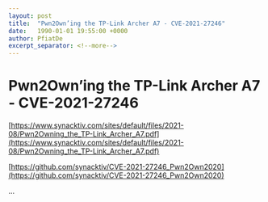 ```yaml
---
layout: post
title:  "Pwn2Own’ing the TP-Link Archer A7 - CVE-2021-27246"
date:   1990-01-01 19:55:00 +0000
author: PfiatDe
excerpt_separator: <!--more-->
---
```


# Pwn2Own’ing the TP-Link Archer A7 - CVE-2021-27246

[https://www.synacktiv.com/sites/default/files/2021-08/Pwn2Owning_the_TP-Link_Archer_A7.pdf](https://www.synacktiv.com/sites/default/files/2021-08/Pwn2Owning_the_TP-Link_Archer_A7.pdf)

[https://github.com/synacktiv/CVE-2021-27246_Pwn2Own2020](https://github.com/synacktiv/CVE-2021-27246_Pwn2Own2020)

...
<!--more-->
